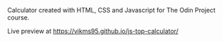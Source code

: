 Calculator created with HTML, CSS and Javascript for The Odin Project course.

Live preview at https://vikms95.github.io/js-top-calculator/
